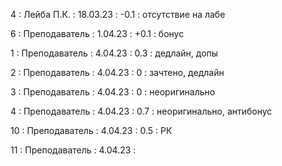 4 : Лейба П.К. : 18.03.23 : -0.1 : отсутствие на лабе

6 : Преподаватель : 1.04.23 : +0.1 : бонус

1 : Преподаватель : 4.04.23 : 0.3 : дедлайн, допы

2 : Преподаватель : 4.04.23 : 0 : зачтено, дедлайн

3 : Преподаватель : 4.04.23 : 0 : неоригинально

4 : Преподаватель : 4.04.23 : 0.7 : неоригинально, антибонус

10 : Преподаватель : 4.04.23 : 0.5 : РК

11 : Преподаватель : 4.04.23 : 

